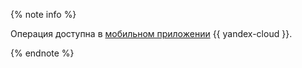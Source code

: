 {% note info %}

Операция доступна в [мобильном приложении](/mobile-app) {{ yandex-cloud }}. 

{% endnote %}